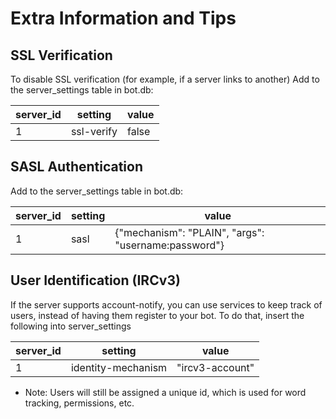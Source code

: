 Extra Information and Tips
======

## SSL Verification
To disable SSL verification (for example, if a server links to another)
Add to the server_settings table in bot.db:

| server_id | setting | value |
| --- | --- | --- |
| 1 | ssl-verify  | false |

## SASL Authentication
Add to the server_settings table in bot.db:

| server_id | setting | value |
| --- | --- | --- |
| 1 | sasl | {"mechanism": "PLAIN", "args": "username:password"} |

## User Identification (IRCv3)
If the server supports account-notify, you can use services to keep track of users, instead of having them register to your bot. To do that, insert the following into server_settings

| server_id | setting | value |
| --- | --- | --- |
| 1 | identity-mechanism | "ircv3-account" |

* Note: Users will still be assigned a unique id, which is used for word tracking, permissions, etc.
